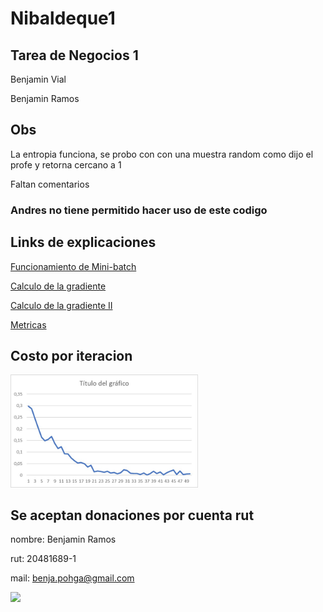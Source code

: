 # Nibaldeque1
Tarea de Negocios 1
-------------------
Benjamin Vial

Benjamin Ramos

## Obs
La entropia funciona, se probo con con una muestra random como dijo el profe y retorna cercano a 1

Faltan comentarios

### Andres no tiene permitido hacer uso de este codigo

## Links de explicaciones
[Funcionamiento de Mini-batch](https://towardsdatascience.com/stochastic-batch-and-mini-batch-gradient-descent-demystified-8b28978f7f5)

[Calculo de la gradiente](https://medium.com/@pdquant/all-the-backpropagation-derivatives-d5275f727f60)

[Calculo de la gradiente II](https://towardsdatascience.com/understanding-backpropagation-abcc509ca9d0#:~:text=%E2%80%9CEssentially%2C%20backpropagation%20evaluate)

[Metricas](https://www.v7labs.com/blog/confusion-matrix-guide)

## Costo por iteracion
<img src=03b00cd1-e71b-4670-b68c-c2998e4a18e4.jpg   width="300">

## Se aceptan donaciones por cuenta rut

  nombre: Benjamin Ramos
  
  rut: 20481689-1
  
  mail: benja.pohga@gmail.com


<img src="https://user-images.githubusercontent.com/81858128/232229021-a9fad984-5779-42be-8229-bf08d916af94.jpg"  width="300">
